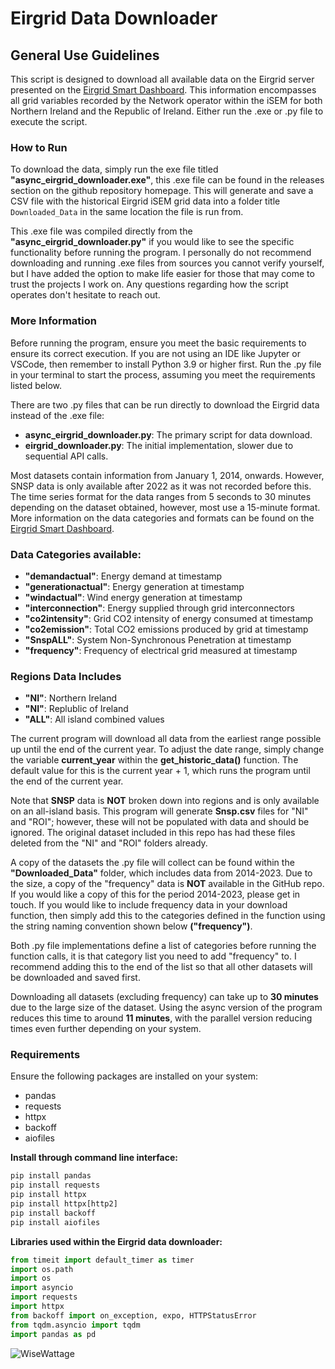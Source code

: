 # Eirgrid Data Downloader

## General Use Guidelines
This script is designed to download all available data on the Eirgrid server presented on the [Eirgrid Smart Dashboard](https://www.smartgriddashboard.com/#all/demand). This information encompasses all grid variables recorded by the Network operator within the iSEM for both Northern Ireland and the Republic of Ireland. Either run the .exe or .py file to execute the script.

### How to Run
To download the data, simply run the exe file titled **"async_eirgrid_downloader.exe"**, this .exe file can be found in the releases section on the github repository homepage. This will generate and save a CSV file with the historical Eirgrid iSEM grid data into a folder title `Downloaded_Data` in the same location the file is run from. 

This .exe file was compiled directly from the **"async_eirgrid_downloader.py"** if you would like to see the specific functionality before running the program. I personally do not recommend downloading and running .exe files from sources you cannot verify yourself, but I have added the option to make life easier for those that may come to trust the projects I work on. Any questions regarding how the script operates don't hesitate to reach out.

### More Information
Before running the program, ensure you meet the basic requirements to ensure its correct execution. If you are not using an IDE like Jupyter or VSCode, then remember to install Python 3.9 or higher first. Run the .py file in your terminal to start the process, assuming you meet the requirements listed below.

There are two .py files that can be run directly to download the Eirgrid data instead of the .exe file:
- **async_eirgrid_downloader.py**: The primary script for data download.
- **eirgrid_downloader.py**: The initial implementation, slower due to sequential API calls.

Most datasets contain information from January 1, 2014, onwards. However, SNSP data is only available after 2022 as it was not recorded before this. The time series format for the data ranges from 5 seconds to 30 minutes depending on the dataset obtained, however, most use a 15-minute format. More information on the data categories and formats can be found on the [Eirgrid Smart Dashboard](https://www.smartgriddashboard.com/#all).

### Data Categories available:
- **"demandactual"**: Energy demand at timestamp
- **"generationactual"**: Energy generation at timestamp
- **"windactual"**: Wind energy generation at timestamp
- **"interconnection"**: Energy supplied through grid interconnectors
- **"co2intensity"**: Grid CO2 intensity of energy consumed at timestamp
- **"co2emission"**: Total CO2 emissions produced by grid at timestamp
- **"SnspALL"**: System Non-Synchronous Penetration at timestamp
- **"frequency"**: Frequency of electrical grid measured at timestamp

### Regions Data Includes
- **"NI"**: Northern Ireland
- **"NI"**: Replublic of Ireland
- **"ALL"**: All island combined values

The current program will download all data from the earliest range possible up until the end of the current year. To adjust the date range, simply change the variable **current_year** within the **get_historic_data()** function. The default value for this is the current year + 1, which runs the program until the end of the current year.

Note that **SNSP** data is **NOT** broken down into regions and is only available on an all-island basis. This program will generate **Snsp.csv** files for "NI" and "ROI"; however, these will not be populated with data and should be ignored. The original dataset included in this repo has had these files deleted from the "NI" and "ROI" folders already.

A copy of the datasets the .py file will collect can be found within the **"Downloaded_Data"** folder, which includes data from 2014-2023. Due to the size, a copy of the "frequency" data is **NOT** available in the GitHub repo. If you would like a copy of this for the period 2014-2023, please get in touch. If you would like to include frequency data in your download function, then simply add this to the categories defined in the function using the string naming convention shown below **("frequency")**. 

Both .py file implementations define a list of categories before running the function calls, it is that category list you need to add "frequency" to. I recommend adding this to the end of the list so that all other datasets will be downloaded and saved first.

Downloading all datasets (excluding frequency) can take up to **30 minutes** due to the large size of the dataset. Using the async version of the program reduces this time to around **11 minutes**, with the parallel version reducing times even further depending on your system.


### Requirements
Ensure the following packages are installed on your system:

- pandas
- requests
- httpx
- backoff
- aiofiles

**Install through command line interface:**
```python
pip install pandas
pip install requests
pip install httpx
pip install httpx[http2]
pip install backoff
pip install aiofiles
```
    
**Libraries used within the Eirgrid data downloader:**
```python
from timeit import default_timer as timer
import os.path
import os
import asyncio
import requests
import httpx
from backoff import on_exception, expo, HTTPStatusError
from tqdm.asyncio import tqdm
import pandas as pd
```

![WiseWattage](https://i.imgur.com/Y7oMz2Y.png)
